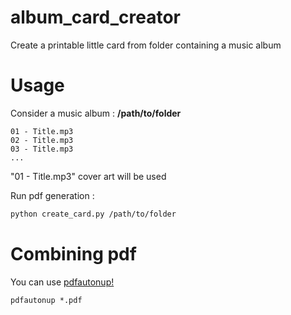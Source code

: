 # album_card_creator
Create a printable little card from folder containing a music album

# Usage

Consider a music album :
**/path/to/folder**
```
01 - Title.mp3
02 - Title.mp3
03 - Title.mp3
...
```

"01 - Title.mp3" cover art will be used

Run pdf generation :

```bash
python create_card.py /path/to/folder
```

# Combining pdf
You can use [pdfautonup!](https://framagit.org/spalax/pdfautonup)

<code>pdfautonup *.pdf</code>